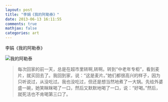 ```yaml
---
layout: post
title: "李娟《我的阿勒泰》"
date: 2013-06-13 16:11:55
comments: true
mathjax: false
categories: art
---
```


李娟《我的阿勒泰》

![我的阿勒泰](http://img3.douban.com/lpic/s4507495.jpg)

<!--more-->

> 每次回家的前一天，总是在超市里转啊,转啊。转到“中老年专柜”，看到麦片，就买回去了。我回到家，说：“这是麦片。”她们都很高兴的样子，因为只听说过，从没吃过。我也没吃过，但还是想当然地煮了一大锅。先给外婆盛一碗，她笑眯眯喝了一口，然后又默默地喝了一口，说：“好喝。”然后，就死活也不肯喝第三口了。
